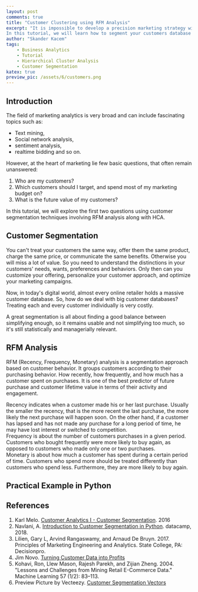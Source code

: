 ```yaml
---
layout: post
comments: true
title: "Customer Clustering using RFM Analysis"
excerpt: "It is impossible to develop a precision marketing strategy without identifying who you want to target. Marketing campaigns tailored to specific customers rely on the ability to accurately categorize those based on their demographic characteristics and buying behavior. Segments should be clearly differentiated from each other according to the maxim: \"Customers are unique, but sometimes similar\".
In this tutorial, we will learn how to segment your customers database using RFM analysis along with the hierarchical cluster analysis (HCA) we introduced in the previous tutorial."
author: "Skander Kacem"
tags: 
    - Business Analytics
    - Tutorial
    - Hierarchical Cluster Analysis
    - Customer Segmentation
katex: true
preview_pic: /assets/6/customers.png
---
```


## Introduction

The field of marketing analytics is very broad and can include fascinating topics such as:

* Text mining,
* Social network analysis,
* sentiment analysis,
* realtime bidding and so on.

However, at the heart of marketing lie few basic questions, that often remain unanswered:

1. Who are my customers?
2. Which customers should I target, and spend most of my marketing budget on?
3. What is the future value of my customers?

In this tutorial, we will explore the first two questions using customer segmentation techniques involving RFM analysis along with HCA.

## Customer Segmentation

You can't treat your customers the same way, offer them the same product, charge the same price, or communicate the same benefits. Otherwise you will miss a lot of value. So you need to understand the distinctions in your customers' needs, wants, preferences and behaviors. Only then can you customize your offering, personalize your customer approach, and optimize your marketing campaigns.  

Now, in today's digital world, almost every online retailer holds a massive customer database. So, how do we deal with big customer databases?  
Treating each and every customer individually is very costly. 

A great segmentation is all about finding a good balance between simplifying enough, so it remains usable and not simplifying too much, so it's still statistically and managerially relevant.

## RFM Analysis

RFM (Recency, Frequency, Monetary) analysis is a segmentation approach based on customer behavior. It groups customers according to their purchasing behavior. How recently, how frequently, and how much has a customer spent on purchases.  It is one of the best predictor of future purchase and customer lifetime value in terms of their activity and engagement.

Recency indicates when a customer made his or her last purchase. Usually the smaller the recency, that is the more recent the last purchase, the more likely the next purchase will happen soon. On the other hand, if a customer has lapsed and has not made any purchase for a long period of time, he may have lost interest or switched to competition.  
Frequency is about the number of customers purchases in a given period. Customers who bought frequently were more likely to buy again, as opposed to customers who made only one or two purchases.  
Monetary is about how much a customer has spent during a certain period of time. Customers who spend more should be treated differently than customers who spend less. Furthermore, they are more likely to buy again.  

## Practical Example in Python


## References

1. Karl Melo. [Customer Analytics I - Customer Segmentation](https://rstudio-pubs-static.s3.amazonaws.com/226524_10f550ea696f4db8a033c6583a8fc526.html). 2016
2. Navlani, A. [Introduction to Customer Segmentation in Python](https://www.datacamp.com/community/tutorials/introduction-customer-segmentation-python). datacamp, 2018.
3. Lilien, Gary L, Arvind Rangaswamy, and Arnaud De Bruyn. 2017. Principles of Marketing Engineering and Analytics. State College, PA: Decisionpro.
4. Jim Novo. [Turning Customer Data into Profits](https://www.jimnovo.com/RFM-tour.htm)
5. Kohavi, Ron, Llew Mason, Rajesh Parekh, and Zijian Zheng. 2004. "Lessons and Challenges from Mining Retail E-Commerce Data." Machine Learning 57 (1/2): 83–113.
6. Preview Picture by Vecteezy. [Customer Segmentation Vectors](https://www.vecteezy.com/free-vector/customer-segmentation) 